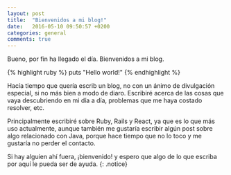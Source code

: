 ```yaml
---
layout: post
title:  "Bienvenidos a mi blog!"
date:   2016-05-10 09:50:57 +0200
categories: general
comments: true
---
```


Bueno, por fin ha llegado el día. Bienvenidos a mi blog.

{% highlight ruby %}
puts "Hello world!"
{% endhighlight %}

Hacía tiempo que quería escrib un blog, no con un ánimo de divulgación especial, si no más bien a modo de diaro. Escribiré acerca de las cosas que vaya descubriendo en mi día a día, problemas que me haya costado resolver, etc.

Principalmente escribiré sobre Ruby, Rails y React, ya que es lo que más uso actualmente, aunque también me gustaría escribir algún post sobre algo relacionado con Java, porque hace tiempo que no lo toco y me gustaría no perder el contacto.

Si hay alguien ahí fuera, ¡bienvenido! y espero que algo de lo que escriba por aquí le pueda ser de ayuda.
{: .notice}



